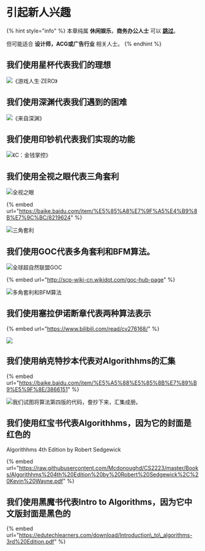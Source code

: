 # 引起新人兴趣

{% hint style="info" %}
本章纯属 **休闲娱乐**，**商务办公人士** 可以 [**跳过**](https://guhhhhaa.gitbook.io/bfm/bfm-al-ckwx)。

但可能适合 **设计师，ACG或广告行业** 相关人士。
{% endhint %}

## 我们使用星杯代表我们的理想

![&#x300A;&#x6E38;&#x620F;&#x4EBA;&#x751F;&#xB7;ZERO&#x300B;](.gitbook/assets/12078662110a8d3bddbd46aa2430b5f44315b4bead.jpg)

## 我们使用深渊代表我们遇到的困难

![&#x300A;&#x6765;&#x81EA;&#x6DF1;&#x6E0A;&#x300B;](.gitbook/assets/708912525-7d1884ebb9b9c285.jpg)

## 我们使用印钞机代表我们实现的功能

![&#x300A;C&#xFF1A;&#x91D1;&#x94B1;&#x638C;&#x63A7;&#x300B;](.gitbook/assets/u-2665408247-1756392962-and-fm-26-and-gp-0.jpg)

## 我们使用全视之眼代表三角套利

![&#x5168;&#x89C6;&#x4E4B;&#x773C;](.gitbook/assets/1584962320733.jpeg)

{% embed url="https://baike.baidu.com/item/%E5%85%A8%E7%9F%A5%E4%B9%8B%E7%9C%BC/8219624" %}

![&#x4E09;&#x89D2;&#x5957;&#x5229;](.gitbook/assets/27f3d63ea07ab8663816d8aa2ae80bb7.png)

## 我们使用GOC代表多角套利和BFM算法。

![&#x5168;&#x7403;&#x8D85;&#x81EA;&#x7136;&#x8054;&#x76DF;GOC](.gitbook/assets/image.png)

{% embed url="http://scp-wiki-cn.wikidot.com/goc-hub-page" %}

![&#x591A;&#x89D2;&#x5957;&#x5229;&#x548C;BFM&#x7B97;&#x6CD5;](.gitbook/assets/1584962747934.jpeg)



## 我们使用塞拉伊诺断章代表两种算法表示

{% embed url="https://www.bilibili.com/read/cv276168/" %}

![](.gitbook/assets/1584962763119.png)

## 我们使用纳克特抄本代表对Algorithhms的汇集

{% embed url="https://baike.baidu.com/item/%E5%A5%88%E5%85%8B%E7%89%B9%E5%9F%8E/3866151" %}



![&#x6211;&#x4EEC;&#x8BD5;&#x56FE;&#x5C06;&#x7B97;&#x6CD5;&#x7B2C;&#x56DB;&#x7248;&#x7684;&#x4EE3;&#x7801;&#xFF0C;&#x8A8A;&#x6284;&#x4E0B;&#x6765;&#xFF0C;&#x6C47;&#x96C6;&#x6210;&#x518C;&#x3002;](.gitbook/assets/na-ke-te-chao-ben-1.png)

## 我们使用红宝书代表Algorithhms，因为它的封面是红色的 

Algorithhms 4th Edition by Robert Sedgewick

{% embed url="https://raw.githubusercontent.com/Mcdonoughd/CS2223/master/Books/Algorithhms%204th%20Edition%20by%20Robert%20Sedgewick%2C%20Kevin%20Wayne.pdf" %}

## 我们使用黑魔书代表Intro to Algorithms，因为它中文版封面是黑色的

{% embed url="https://edutechlearners.com/download/Introduction\_to\_algorithms-3rd%20Edition.pdf" %}



